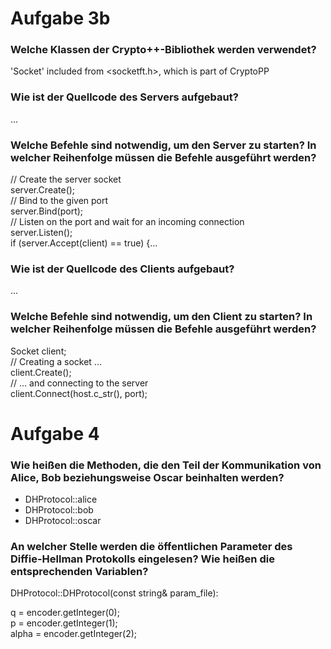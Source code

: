 # Aufgabe 3b

### Welche Klassen der Crypto++-Bibliothek werden verwendet?

'Socket' included from <socketft.h>, which is part of CryptoPP

### Wie ist der Quellcode des Servers aufgebaut?

...

### Welche Befehle sind notwendig, um den Server zu starten? In welcher Reihenfolge müssen die Befehle ausgeführt werden?

// Create the server socket  
server.Create();  
// Bind to the given port  
server.Bind(port);  
// Listen on the port and wait for an incoming connection  
server.Listen();  
if (server.Accept(client) == true) {...

### Wie ist der Quellcode des Clients aufgebaut?

...

### Welche Befehle sind notwendig, um den Client zu starten? In welcher Reihenfolge müssen die Befehle ausgeführt werden?

Socket client;  
// Creating a socket ...  
client.Create();  
// ... and connecting to the server  
client.Connect(host.c_str(), port);  

# Aufgabe 4

### Wie heißen die Methoden, die den Teil der Kommunikation von Alice, Bob beziehungsweise Oscar beinhalten werden?

- DHProtocol::alice
- DHProtocol::bob
- DHProtocol::oscar


### An welcher Stelle werden die öffentlichen Parameter des Diffie-Hellman Protokolls eingelesen? Wie heißen die entsprechenden Variablen?

DHProtocol::DHProtocol(const string& param_file):

q = encoder.getInteger(0);  
p = encoder.getInteger(1);  
alpha = encoder.getInteger(2);  